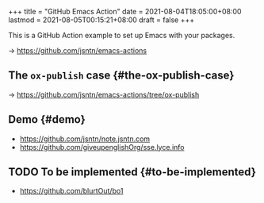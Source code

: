 +++
title = "GitHub Emacs Action"
date = 2021-08-04T18:05:00+08:00
lastmod = 2021-08-05T00:15:21+08:00
draft = false
+++

This is a GitHub Action example to set up Emacs with your packages.

-> <https://github.com/jsntn/emacs-actions>


## The `ox-publish` case {#the-ox-publish-case}

-> <https://github.com/jsntn/emacs-actions/tree/ox-publish>


## Demo {#demo}

-   <https://github.com/jsntn/note.jsntn.com>
-   <https://github.com/giveupenglishOrg/sse.lyce.info>


## <span class="org-todo todo TODO">TODO</span> To be implemented {#to-be-implemented}

-   <https://github.com/blurtOut/bo1>
